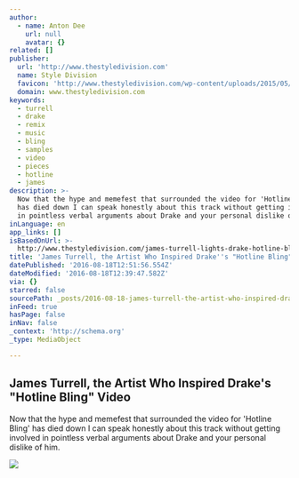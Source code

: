 ```yaml
---
author:
  - name: Anton Dee
    url: null
    avatar: {}
related: []
publisher:
  url: 'http://www.thestyledivision.com'
  name: Style Division
  favicon: 'http://www.thestyledivision.com/wp-content/uploads/2015/05/favicon2-copy.png'
  domain: www.thestyledivision.com
keywords:
  - turrell
  - drake
  - remix
  - music
  - bling
  - samples
  - video
  - pieces
  - hotline
  - james
description: >-
  Now that the hype and memefest that surrounded the video for 'Hotline Bling'
  has died down I can speak honestly about this track without getting involved
  in pointless verbal arguments about Drake and your personal dislike of him.
inLanguage: en
app_links: []
isBasedOnUrl: >-
  http://www.thestyledivision.com/james-turrell-lights-drake-hotline-bling-music-video
title: 'James Turrell, the Artist Who Inspired Drake''s "Hotline Bling" Video'
datePublished: '2016-08-18T12:51:56.554Z'
dateModified: '2016-08-18T12:39:47.582Z'
via: {}
starred: false
sourcePath: _posts/2016-08-18-james-turrell-the-artist-who-inspired-drakes-hotline-blin.md
inFeed: true
hasPage: false
inNav: false
_context: 'http://schema.org'
_type: MediaObject

---
```

<article style=""><h1>James Turrell, the Artist Who Inspired Drake's "Hotline Bling" Video</h1><p>Now that the hype and memefest that surrounded the video for 'Hotline Bling' has died down I can speak honestly about this track without getting involved in pointless verbal arguments about Drake and your personal dislike of him.</p><img src="http://www.thestyledivision.com/wp-content/uploads/2016/02/james_turrell_guggenheim_02.jpg" /></article>